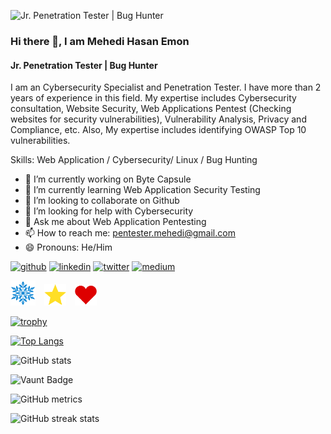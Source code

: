 ![Jr. Penetration Tester | Bug Hunter](https://media.licdn.com/dms/image/v2/D4E16AQHUSF83HQ6b3A/profile-displaybackgroundimage-shrink_350_1400/B4EZUJmo3eGwAY-/0/1739622880097?e=1745452800&v=beta&t=3oFi9CBF4L8AOslf6iMDZ8zIRddqhIgvmoyIlq-DljQ)

### Hi there 👋, I am Mehedi Hasan Emon
#### Jr. Penetration Tester | Bug Hunter


I am an Cybersecurity Specialist and Penetration Tester. I have more than 2 years of experience in this field. My expertise includes Cybersecurity consultation, Website Security, Web Applications Pentest (Checking websites for security vulnerabilities), Vulnerability Analysis, Privacy and Compliance, etc. Also, My expertise includes identifying OWASP Top 10 vulnerabilities.

Skills: Web Application / Cybersecurity/ Linux / Bug Hunting

- 🔭 I’m currently working on Byte Capsule 
- 🌱 I’m currently learning Web Application Security Testing 
- 👯 I’m looking to collaborate on Github 
- 🤔 I’m looking for help with Cybersecurity  
- 💬 Ask me about Web Application Pentesting 
- 📫 How to reach me: pentester.mehedi@gmail.com 
- 😄 Pronouns: He/Him
 


[<img src='https://cdn.jsdelivr.net/npm/simple-icons@3.0.1/icons/github.svg' alt='github' height='40'>](https://github.com/mehedihasanemonceh)  [<img src='https://cdn.jsdelivr.net/npm/simple-icons@3.0.1/icons/linkedin.svg' alt='linkedin' height='40'>](https://www.linkedin.com/in/mehedi-hasan-emon-ceh//)  [<img src='https://cdn.jsdelivr.net/npm/simple-icons@3.0.1/icons/twitter.svg' alt='twitter' height='40'>](https://twitter.com/mehedihasanCEH)  [<img src='https://cdn.jsdelivr.net/npm/simple-icons@3.0.1/icons/medium.svg' alt='medium' height='40'>](https://medium.com/@mehedihasanemonceh)  

<a href='https://archiveprogram.github.com/'><img src='https://raw.githubusercontent.com/acervenky/animated-github-badges/master/assets/acbadge.gif' width='40' height='40'></a> <a href='https://stars.github.com/'><img src='https://raw.githubusercontent.com/acervenky/animated-github-badges/master/assets/starbadge.gif' width='35' height='35'></a> <a href='https://docs.github.com/en/github/supporting-the-open-source-community-with-github-sponsors'><img src='https://raw.githubusercontent.com/acervenky/animated-github-badges/master/assets/sponsorbadge.gif' width='35' height='35'></a> 

[![trophy](https://github-profile-trophy.vercel.app/?username=mehedihasanemonceh)](https://github.com/ryo-ma/github-profile-trophy)

[![Top Langs](https://github-readme-stats.vercel.app/api/top-langs/?username=mehedihasanemonceh)](https://github.com/anuraghazra/github-readme-stats)

![GitHub stats](https://github-readme-stats.vercel.app/api?username=mehedihasanemonceh&show_icons=true)  

![Vaunt Badge](https://api.vaunt.dev/v1/github/entities/mehedihasanemonceh/contributions?format=svg&private=false)  

![GitHub metrics](https://metrics.lecoq.io/mehedihasanemonceh)  

![GitHub streak stats](https://streak-stats.demolab.com/?user=mehedihasanemonceh)  

